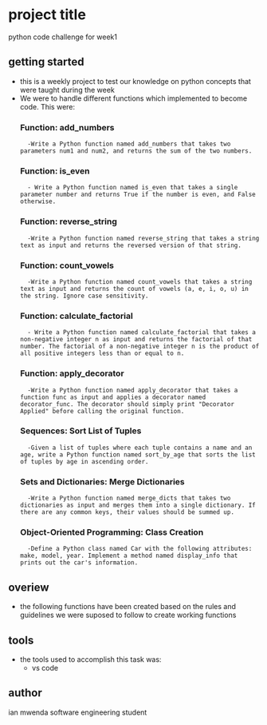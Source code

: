 # project title
python code challenge for  week1

## getting started
- this is a weekly project to test our knowledge on python concepts that were taught during the week
- We were to handle different functions which  implemented to become code. This were:
     ### Function: add_numbers
        -Write a Python function named add_numbers that takes two parameters num1 and num2, and returns the sum of the two numbers.
     ### Function: is_even 
        - Write a Python function named is_even that takes a single parameter number and returns True if the number is even, and False otherwise.
     ### Function: reverse_string 
        -Write a Python function named reverse_string that takes a string text as input and returns the reversed version of that string.
     ### Function: count_vowels 
        -Write a Python function named count_vowels that takes a string text as input and returns the count of vowels (a, e, i, o, u) in the string. Ignore case sensitivity.
     ### Function: calculate_factorial 
        - Write a Python function named calculate_factorial that takes a non-negative integer n as input and returns the factorial of that number. The factorial of a non-negative integer n is the product of all positive integers less than or equal to n.
     ### Function: apply_decorator 
        -Write a Python function named apply_decorator that takes a function func as input and applies a decorator named decorator_func. The decorator should simply print "Decorator Applied" before calling the original function.
     ### Sequences: Sort List of Tuples 
        -Given a list of tuples where each tuple contains a name and an age, write a Python function named sort_by_age that sorts the list of tuples by age in ascending order.
     ### Sets and Dictionaries: Merge Dictionaries 
        -Write a Python function named merge_dicts that takes two dictionaries as input and merges them into a single dictionary. If there are any common keys, their values should be summed up.
     ### Object-Oriented Programming: Class Creation
        -Define a Python class named Car with the following attributes: make, model, year. Implement a method named display_info that prints out the car's information.


## overiew
- the following functions have been created based on the rules and guidelines we were suposed to follow to create working functions

## tools
- the tools used to accomplish this task was:
   * vs code

## author
ian mwenda
software engineering student 


